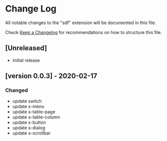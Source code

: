 # Change Log

All notable changes to the "sdf" extension will be documented in this file.

Check [Keep a Changelog](http://keepachangelog.com/) for recommendations on how to structure this file.

## [Unreleased]

- Initial release

## [version 0.0.3] - 2020-02-17

### Changed
- update switch
- update s-menu
- update s-table-page
- update s-table-column
- update s-button
- update s-dialog
- update s-scrollbar